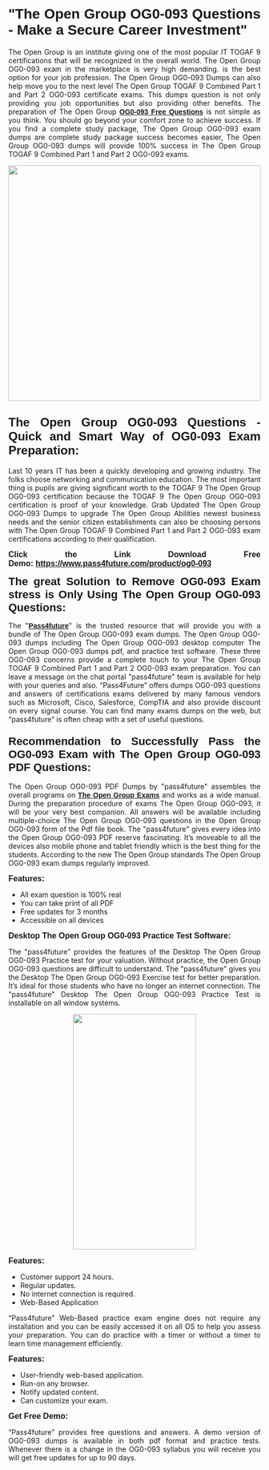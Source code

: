 
<h1 style="text-align: justify;"><span style="font-family:Tahoma,Geneva,sans-serif;"><strong>"The Open Group OG0-093 Questions - Make a Secure Career Investment"</strong></span></h1>

<p style="text-align: justify;">The Open Group is an institute giving one of the most popular IT TOGAF 9 certifications that will be recognized in the overall world. The Open Group OG0-093 exam in the marketplace is very high demanding. is the best option for your job profession. The Open Group OG0-093 Dumps can also help move you to the next level The Open Group TOGAF 9 Combined Part 1 and Part 2 OG0-093 certificate exams. This dumps question is not only providing you job opportunities but also providing other benefits. The preparation of The Open Group <span style="font-family:Tahoma,Geneva,sans-serif;"><strong><a href="https://www.pass4future.com/questions/the-open-group/og0-093">OG0-093 Free Questions</a></strong></span> is not simple as you think. You should go beyond your comfort zone to achieve success. If you find a complete study package, The Open Group OG0-093 exam dumps are complete study package success becomes easier, The Open Group OG0-093 dumps will provide 100% success in The Open Group TOGAF 9 Combined Part 1 and Part 2 OG0-093 exams.</p>

<p style="text-align: justify;"><a href="https://www.pass4future.com/product/og0-093"><img alt="" src="https://lh3.googleusercontent.com/pw/AM-JKLVhEO4I138wJzOepD3laGU-R1M7eT-OTYdow6pCESip26lSeaxxzS9BVWUKuzj1e3L_MoxCfVgBEvV8ODwl1LGzlZbt6HJm3NXXplPwnYiBfuYM_eQCcVVRMaAwHdsl3AhHOZS-up7mzwmd4i4EpEGq=w1112-h625-no?authuser=0" style="width: 100%; height: 470px;" /></a></p>

<h2 style="text-align: justify;"><span style="font-size:24px;"><strong><span style="font-family:Tahoma,Geneva,sans-serif;">The Open Group OG0-093 Questions - Quick and Smart Way of OG0-093 Exam Preparation:</span></strong></span></h2>

<p style="text-align: justify;">Last 10 years IT has been a quickly developing and growing industry. The folks choose networking and communication education. The most important thing is pupils are giving significant worth to the TOGAF 9 The Open Group OG0-093 certification because the TOGAF 9 The Open Group OG0-093 certification is proof of your knowledge. Grab Updated The Open Group OG0-093 Dumps to upgrade The Open Group Abilities newest business needs and the senior citizen establishments can also be choosing persons with The Open Group TOGAF 9 Combined Part 1 and Part 2 OG0-093 exam certifications according to their qualification.</p>

<p style="text-align: justify;"><strong><span style="font-family:Lucida Sans Unicode,Lucida Grande,sans-serif;"><span style="font-size:16px;">Click the Link Download Free Demo: <a href="https://www.pass4future.com/product/og0-093">https://www.pass4future.com/product/og0-093</a></span></span></strong></p>

<p style="text-align: justify;"><strong><span style="font-size:22px;"><span style="font-family:Tahoma,Geneva,sans-serif;">The great Solution to Remove OG0-093 Exam stress is Only Using The Open Group OG0-093 Questions:</span></span></strong></p>

<p style="text-align: justify;">The "<span style="font-family:Lucida Sans Unicode,Lucida Grande,sans-serif;"><a href="https://www.pass4future.com/"><strong>Pass4future</strong></a></span>" is the trusted resource that will provide you with a bundle of The Open Group OG0-093 exam dumps. The Open Group OG0-093 dumps including The Open Group OG0-093 desktop computer The Open Group OG0-093 dumps pdf, and practice test software. These three OG0-093 concerns provide a complete touch to your The Open Group TOGAF 9 Combined Part 1 and Part 2 OG0-093 exam preparation. You can leave a message on the chat portal "pass4future" team is available for help with your queries and also. “Pass4Future” offers dumps OG0-093 questions and answers of certifications exams delivered by many famous vendors such as Microsoft, Cisco, Salesforce, CompTIA and also provide discount on every signal course. You can find many exams dumps on the web, but “pass4future” is often cheap with a set of useful questions.</p>

<h3 style="text-align: justify;"><span style="font-size:22px;"><strong><span style="font-family:Tahoma,Geneva,sans-serif;">Recommendation to Successfully Pass the OG0-093 Exam with The Open Group OG0-093 PDF Questions:</span></strong></span></h3>

<p style="text-align: justify;">The Open Group OG0-093 PDF Dumps by "pass4future" assembles the overall programs on <span style="font-family:Lucida Sans Unicode,Lucida Grande,sans-serif;"><strong><a href="https://www.pass4future.com/the-open-group">The Open Group Exams</a></strong></span> and works as a wide manual. During the preparation procedure of exams The Open Group OG0-093, it will be your very best companion. All answers will be available including multiple-choice The Open Group OG0-093 questions in the Open Group OG0-093 form of the Pdf file book. The "pass4future" gives every idea into the Open Group OG0-093 PDF reserve fascinating. It’s moveable to all the devices also mobile phone and tablet friendly which is the best thing for the students. According to the new The Open Group standards The Open Group OG0-093 exam dumps regularly improved.</p>

<p style="text-align: justify;"><span style="font-family:Lucida Sans Unicode,Lucida Grande,sans-serif;"><span style="font-size:16px;"><strong>Features:</strong></span></span></p>

<ul>
	<li style="text-align: justify;">All exam question is 100% real</li>
	<li style="text-align: justify;">You can take print of all PDF</li>
	<li style="text-align: justify;">Free updates for 3 months </li>
	<li style="text-align: justify;">Accessible on all devices</li>
</ul>

<p style="text-align: justify;"><span style="font-family:Tahoma,Geneva,sans-serif;"><span style="font-size:16px;"><strong>Desktop The Open Group OG0-093 Practice Test Software:</strong></span></span></p>

<p style="text-align: justify;">The "pass4future" provides the features of the Desktop The Open Group OG0-093 Practice test for your valuation. Without practice, the Open Group OG0-093 questions are difficult to understand. The "pass4future" gives you the Desktop The Open Group OG0-093 Exercise test for better preparation. It’s ideal for those students who have no longer an internet connection. The "pass4future" Desktop The Open Group OG0-093 Practice Test is installable on all window systems.</p>

<p style="text-align: center;"><a href="https://www.pass4future.com/product/og0-093"><img alt="" src="https://lh3.googleusercontent.com/pw/AM-JKLV3yUm3jiqqIo1xIsj1VJ_UeysYexQY-pRYO0rIFl3vg11QZioN-gzffpw2AfKqFynWuvoXOreWrWS0swpr4xmOSWfwII2jvatteuqrfxiWGFBSHPiZUCoi33jqeymK5dmu-0enyX6tayRCAMHw05jv=s625-no?authuser=0" style="width: 70%; height: 470px;" /></a></p>

<p style="text-align: justify;"><span style="font-size:16px;"><span style="font-family:Lucida Sans Unicode,Lucida Grande,sans-serif;"><strong>Features:</strong></span></span></p>

<ul>
	<li style="text-align: justify;">Customer support 24 hours. </li>
	<li style="text-align: justify;">Regular updates. </li>
	<li style="text-align: justify;">No internet connection is required.</li>
	<li style="text-align: justify;">Web-Based Application</li>
</ul>

<p style="text-align: justify;">“Pass4future” Web-Based practice exam engine does not require any installation and you can be easily accessed it on all OS to help you assess your preparation. You can do practice with a timer or without a timer to learn time management efficiently.</p>

<p style="text-align: justify;"><strong><span style="font-size:16px;"><span style="font-family:Lucida Sans Unicode,Lucida Grande,sans-serif;">Features:</span></span></strong></p>

<ul>
	<li style="text-align: justify;">User-friendly web-based application.</li>
	<li style="text-align: justify;">Run-on any browser. </li>
	<li style="text-align: justify;">Notify updated content.</li>
	<li style="text-align: justify;">Can customize your exam.</li>
</ul>

<p style="text-align: justify;"><span style="font-size:16px;"><span style="font-family:Lucida Sans Unicode,Lucida Grande,sans-serif;"><strong>Get Free Demo:</strong></span></span></p>

<p style="text-align: justify;">“Pass4future” provides free questions and answers. A demo version of OG0-093 dumps is available in both pdf format and practice tests. Whenever there is a change in the OG0-093 syllabus you will receive you will get free updates for up to 90 days. </p>
